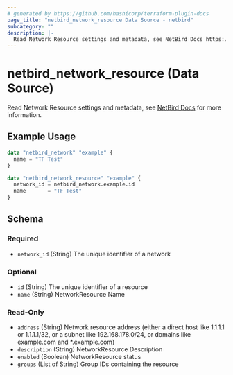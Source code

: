 ```yaml
---
# generated by https://github.com/hashicorp/terraform-plugin-docs
page_title: "netbird_network_resource Data Source - netbird"
subcategory: ""
description: |-
  Read Network Resource settings and metadata, see NetBird Docs https://docs.netbird.io/how-to/networks#resources for more information.
---
```


# netbird_network_resource (Data Source)

Read Network Resource settings and metadata, see [NetBird Docs](https://docs.netbird.io/how-to/networks#resources) for more information.

## Example Usage

```terraform
data "netbird_network" "example" {
  name = "TF Test"
}

data "netbird_network_resource" "example" {
  network_id = netbird_network.example.id
  name       = "TF Test"
}
```

<!-- schema generated by tfplugindocs -->
## Schema

### Required

- `network_id` (String) The unique identifier of a network

### Optional

- `id` (String) The unique identifier of a resource
- `name` (String) NetworkResource Name

### Read-Only

- `address` (String) Network resource address (either a direct host like 1.1.1.1 or 1.1.1.1/32, or a subnet like 192.168.178.0/24, or domains like example.com and *.example.com)
- `description` (String) NetworkResource Description
- `enabled` (Boolean) NetworkResource status
- `groups` (List of String) Group IDs containing the resource
